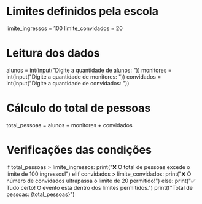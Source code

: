 # Limites definidos pela escola
limite_ingressos = 100
limite_convidados = 20

# Leitura dos dados
alunos = int(input("Digite a quantidade de alunos: "))
monitores = int(input("Digite a quantidade de monitores: "))
convidados = int(input("Digite a quantidade de convidados: "))

# Cálculo do total de pessoas
total_pessoas = alunos + monitores + convidados

# Verificações das condições
if total_pessoas > limite_ingressos:
    print("❌ O total de pessoas excede o limite de 100 ingressos!")
elif convidados > limite_convidados:
    print("❌ O número de convidados ultrapassa o limite de 20 permitido!")
else:
    print("✅ Tudo certo! O evento está dentro dos limites permitidos.")
    print(f"Total de pessoas: {total_pessoas}")

